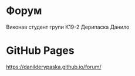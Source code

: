 <h1>Форум</h1>
<p>Виконав студент групи К19-2 Дерипаска Данило</p>
<h1>GitHub Pages</h1> 
<a href="https://danilderypaska.github.io/forum/">https://danilderypaska.github.io/forum/</a>
